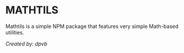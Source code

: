 # MATHTILS

Mathtils is a simple NPM package that features very simple Math-based utilities.

_Created by: dpvb_
